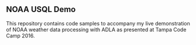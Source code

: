 ## NOAA USQL Demo
This repository contains code samples to accompany my live demonstration of NOAA weather data processing with ADLA as presented at Tampa Code Camp 2016.
